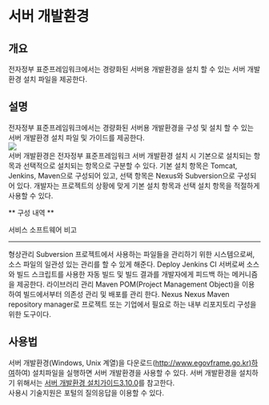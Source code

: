 # 서버 개발환경

## 개요

전자정부 표준프레임워크에서는 경량화된 서버용 개발환경을 설치 할 수 있는
서버 개발환경 설치 파일을 제공한다.

## 설명

전자정부 표준프레임워크에서는 경량화된 서버용 개발환경을 구성 및 설치 할
수 있는 서버 개발환경 설치 파일 및 가이드를 제공한다.\
![](/images/dev3.8/depandconftool.png)\
서버 개발환경은 전자정부 표준프레임워크 서버 개발환경 설치 시 기본으로
설치되는 항목과 선택적으로 설치되는 항목으로 구분할 수 있다. 기본 설치
항목은 Tomcat, Jenkins, Maven으로 구성되어 있고, 선택 항목은 Nexus와
Subversion으로 구성되어 있다. 개발자는 프로젝트의 상황에 맞게 기본 설치
항목과 선택 설치 항목을 적절하게 사용할 수 있다.

\*\* 구성 내역 \*\*

  서비스            소프트웨어   비고
  ----------------- ------------ ----------------------------------------------------------------------------------------------------------------
  형상관리          Subversion   프로젝트에서 사용하는 파일들을 관리하기 위한 시스템으로써, 소스 파일의 일관성 있는 관리를 할 수 있게 해준다.
  Deploy            Jenkins      CI 서버로써 소스와 빌드 스크립트를 사용한 자동 빌드 및 빌드 결과를 개발자에게 피드백 하는 메커니즘을 제공한다.
  라이브러리 관리   Maven        POM(Project Management Object)을 이용하여 빌드에서부터 의존성 관리 및 배포를 관리 한다.
  Nexus             Nexus        Maven repository manager로 프로젝트 또는 기업에서 필요로 하는 내부 리포지토리 구성을 위한 도구이다.

## 사용법

서버 개발환경(Windows, Unix 계열)을
다운로드([http://www.egovframe.go.kr)하여](http://www.egovframe.go.kr)하여)
설치파일을 실행하면 서버 개발환경을 사용할 수 있다. 서버 개발환경을
설치하기 위해서는 [서버 개발환경
설치가이드3.10.0](/eGovframework/dev3.10/SvrInstall)를 참고한다.\
사용시 기술지원은 포털의 질의응답을 이용할 수 있다.
